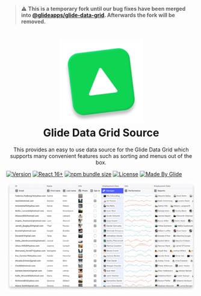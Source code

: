> :warning: **This is a temporary fork until our bug fixes have been merged into [@glideapps/glide-data-grid](https://github.com/glideapps/glide-data-grid). Afterwards the fork will be removed.**


<h1 align="center">
  <img src="https://raw.githubusercontent.com/glideapps/glide-data-grid/master/icon.png" width="224px"/><br/>
  <b>Glide Data Grid Source</b>
</h1>
<p align="center">This provides an easy to use data source for the Glide Data Grid which supports many convenient features such as sorting and menus out of the box.</p>

[![Version](https://img.shields.io/npm/v/@glideapps/glide-data-grid-source?color=blue&label=latest&style=for-the-badge)](https://github.com/glideapps/glide-data-grid/releases)
[![React 16+](https://img.shields.io/badge/React-16+-00ADD8?style=for-the-badge&logo=react)](https://reactjs.org)
[![npm bundle size](https://img.shields.io/bundlephobia/minzip/@glideapps/glide-data-grid-source?color=success&label=bundle&style=for-the-badge)](https://bundlephobia.com/package/@glideapps/glide-data-grid-source)
[![License](https://img.shields.io/github/license/glideapps/glide-data-grid?color=red&style=for-the-badge)](https://github.com/glideapps/glide-data-grid/blob/main/LICENSE)
[![Made By Glide](https://img.shields.io/badge/❤_Made_by-Glide-11CCE5?style=for-the-badge&logo=none)](https://www.glideapps.com/jobs)

![Data Grid](https://raw.githubusercontent.com/glideapps/glide-data-grid/master/data-grid.jpg)